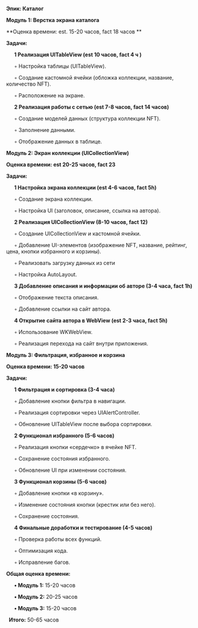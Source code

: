 **Эпик: Каталог**

**Модуль 1: Верстка экрана каталога**

**Оценка времени: est. 15-20 часов, fact 18 часов **

**Задачи:**

`	`**1	Реализация UITableView (est 10 часов, fact 4 ч )**

`	`◦	Настройка таблицы (UITableView).

`	`◦	Создание кастомной ячейки (обложка коллекции, название, количество NFT).

`	`◦	Расположение на экране.

`	`**2	Реализация работы с сетью (est 7-8 часов, fact 14 часов)**

`	`◦	Создание моделей данных (структура коллекции NFT).

`	`◦	Заполнение данными.

`	`◦	Отображение данных в таблице.

**Модуль 2: Экран коллекции (UICollectionView)**

**Оценка времени: est 20-25 часов, fact 23**

**Задачи:**

`	`**1	Настройка экрана коллекции (est 4-6 часов, fact 5h)**

`	`◦	Создание экрана коллекции.

`	`◦	Настройка UI (заголовок, описание, ссылка на автора).

`	`**2	Реализация UICollectionView (8-10 часов, fact 12)**

`	`◦	Создание UICollectionView и кастомной ячейки.

`	`◦	Добавление UI-элементов (изображение NFT, название, рейтинг, цена, кнопки избранного и корзины).

`   `◦ Реализовать загрузку данных из сети

`	`◦	Настройка AutoLayout.

`	`**3	Добавление описания и информации об авторе (3-4 часа, fact 1h)**

`	`◦	Отображение текста описания.

`	`◦	Добавление ссылки на сайт автора.

`	`**4	Открытие сайта автора в WebView (est 2-3 часа, fact 5h)**

`	`◦	Использование WKWebView.

`	`◦	Реализация перехода на сайт внутри приложения.

**Модуль 3: Фильтрация, избранное и корзина**

**Оценка времени: 15-20 часов**

**Задачи:**

`	`**1	Фильтрация и сортировка (3-4 часа)**

`	`◦	Добавление кнопки фильтра в навигации.

`	`◦	Реализация сортировки через UIAlertController.

`	`◦	Обновление UITableView после выбора сортировки.

`	`**2	Функционал избранного (5-6 часов)**

`	`◦	Реализация кнопки «сердечко» в ячейке NFT.

`	`◦	Сохранение состояния избранного.

`	`◦	Обновление UI при изменении состояния.

`	`**3	Функционал корзины (5-6 часов)**

`	`◦	Добавление кнопки «в корзину».

`	`◦	Изменение состояния кнопки (крестик или без него).

`	`◦	Сохранение состояния.

`	`**4	Финальные доработки и тестирование (4-5 часов)**

`	`◦	Проверка работы всех функций.

`	`◦	Оптимизация кода.

`	`◦	Исправление багов.

**Общая оценка времени:**

`	`**•	Модуль 1:** 15-20 часов

`	`**•	Модуль 2:** 20-25 часов

`	`**•	Модуль 3:** 15-20 часов

` `**Итого:** 50-65 часов



